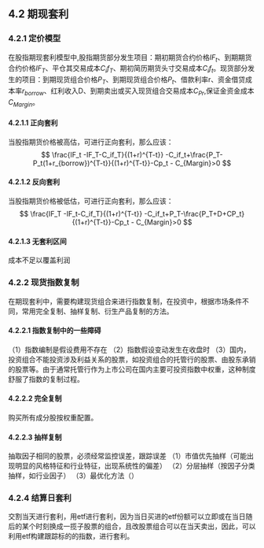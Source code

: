 
## 4.2 期现套利

### 4.2.1 定价模型
在股指期现套利模型中,股指期货部分发生项目：期初期货合约价格$IF_t$、到期期货合约价格$IF_T$、平仓其交易成本$C_if_T$、期初简历期货头寸交易成本$C_if_t$。现货部分发生的项目：到期现货组合价格$P_T$、到期现货组合价格$P_t$、借款利率r、资金借贷成本率$r_{borrow}$、红利收入D、到期卖出或买入现货组合交易成本$C_{Pr}$,保证金资金成本$C_{Margin}$。
#### 4.2.1.1 正向套利
当股指期货价格被高估，可进行正向套利，那么应该：
$$
\frac{IF_t -IF_T-C_if_T}{(1+r)^{T-t}} -C_if_t+\frac{P_T-P_t(1+r_{borrow})^{T-t}}{(1+r)^{T-t}}-Cp_t - C_{Margin}>0
$$
#### 4.2.1.2 反向套利
当股指期货价格被低估，可进行正向套利，那么应该：
$$
\frac{IF_T -IF_t-C_if_T}{(1+r)^{T-t}} -C_if_t+P_T-\frac{P_T+D+CP_t}{(1+r)^{T-t}}-Cp_t - C_{Margin}>0
$$
#### 4.2.1.3 无套利区间
成本不足以覆盖利润
### 4.2.2 现货指数复制
在期现套利中，需要构建现货组合来进行指数复制，在投资中，根据市场条件不同，常用完全复制、抽样复制、衍生产品复制的方法。
#### 4.2.2.1 指数复制中的一些障碍
（1）指数编制是假设费用不存在
（2）指数假设变动发生在收盘时
（3）国内，投资组合不能投资涉及利益关系的股票，如投资组合的托管行的股票、由股东承销的股票等。由于通常托管行作为上市公司在国内主要可投资指数中权重，这种制度舒服了指数的复制过程。
#### 4.2.2.2 完全复制
购买所有成分股按权重配置。
#### 4.2.2.3 抽样复制
抽取因子相同的股票，必须经常监控误差，跟踪误差
（1）市值优先抽样（可能出现明显的风格特征和行业特征，出现系统性的偏差）
（2）分层抽样（按因子分类抽样，如行业因子）
（3）最优化方法（）
### 4.2.4 结算日套利
交割当天进行套利，用etf进行套利，因为当日买进的etf份额可以立即或在当日随后的某个时刻换成一揽子股票的组合，且改股票组合可以在当天卖出，因此，可以利用etf构建跟踪标的的指数，进行套利。



